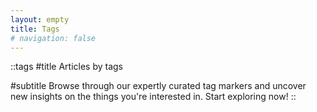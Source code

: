 ```yaml
---
layout: empty
title: Tags
# navigation: false
--- 
```



::tags
#title
Articles by tags

#subtitle
Browse through our expertly curated tag markers and uncover new insights on the things you're interested in. Start exploring now!
::
